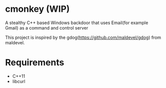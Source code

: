 cmonkey (WIP)
====
A stealthy C++ based Windows backdoor that uses Email(for example Gmail) as a command and control server

This project is inspired by the gdog(https://github.com/maldevel/gdog) from maldevel.

Requirements
=====
* C++11
* libcurl
